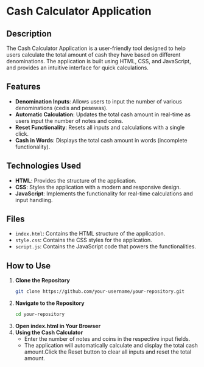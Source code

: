 
# Cash Calculator Application

## Description

The Cash Calculator Application is a user-friendly tool designed to help users calculate the total amount of cash they have based on different denominations. The application is built using HTML, CSS, and JavaScript, and provides an intuitive interface for quick calculations.

## Features

- **Denomination Inputs**: Allows users to input the number of various denominations (cedis and pesewas).
- **Automatic Calculation**: Updates the total cash amount in real-time as users input the number of notes and coins.
- **Reset Functionality**: Resets all inputs and calculations with a single click.
- **Cash in Words**: Displays the total cash amount in words (incomplete functionality).

## Technologies Used

- **HTML**: Provides the structure of the application.
- **CSS**: Styles the application with a modern and responsive design.
- **JavaScript**: Implements the functionality for real-time calculations and input handling.

## Files

- `index.html`: Contains the HTML structure of the application.
- `style.css`: Contains the CSS styles for the application.
- `script.js`: Contains the JavaScript code that powers the functionalities.

## How to Use

1. **Clone the Repository**
   ```bash
   git clone https://github.com/your-username/your-repository.git
2. **Navigate to the Repository**
    ```bash
    cd your-repository
3. **Open index.html in Your Browser**
4. **Using the Cash Calculator**
   - Enter the number of notes and coins in the respective input fields.
   - The application will automatically calculate and display the total cash amount.Click the Reset button to clear all inputs and reset the total amount.
